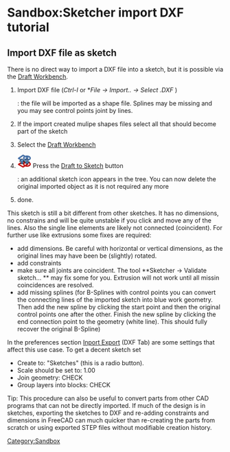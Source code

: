 # Sandbox:Sketcher import DXF tutorial
## Import DXF file as sketch 

There is no direct way to import a DXF file into a sketch, but it is possible via the [Draft Workbench](Draft_Workbench.md).

1.  Import DXF file (*Ctrl-I* or **File → Import.. → Select *.DXF** )

    :   the file will be imported as a shape file. Splines may be missing and you may see control points joint by lines.
2.  If the import created mulipe shapes files select all that should become part of the sketch
3.  Select the [Draft Workbench](Draft_Workbench.md)
4.  <img alt="" src=images/Draft_Draft2Sketch.svg  style="width:32px;"> Press the [Draft to Sketch](Draft_Draft2Sketch.md) button

    :   an additional sketch icon appears in the tree. You can now delete the original imported object as it is not required any more
5.  done.

This sketch is still a bit different from other sketches. It has no dimensions, no constrains and will be quite unstable if you click and move any of the lines. Also the single line elements are likely not connected (coincident). For further use like extrusions some fixes are required:

-   add dimensions. Be careful with horizontal or vertical dimensions, as the original lines may have been be (slightly) rotated.
-   add constraints
-   make sure all joints are coincident. The tool **Sketcher → Validate sketch... ** may fix some for you. Extrusion will not work until all missin coincidences are resolved.
-   add missing splines (for B-Splines with control points you can convert the connecting lines of the imported sketch into blue work geometry. Then add the new spline by clicking the start point and then the original control points one after the other. Finish the new spline by clicking the end connection point to the geometry (white line). This should fully recover the original B-Spline)

In the preferences section [Inport Export](Import_Export_Preferences.md) (DXF Tab) are some settings that affect this use case. To get a decent sketch set

-   Create to: \"Sketches\" (this is a radio button).
-   Scale should be set to: 1.00
-   Join geometry: CHECK
-   Group layers into blocks: CHECK

Tip: This procedure can also be useful to convert parts from other CAD programs that can not be directly imported. If much of the design is in sketches, exporting the sketches to DXF and re-adding constraints and dimensions in FreeCAD can much quicker than re-creating the parts from scratch or using exported STEP files without modifiable creation history.

[Category:Sandbox](Category:Sandbox.md)
